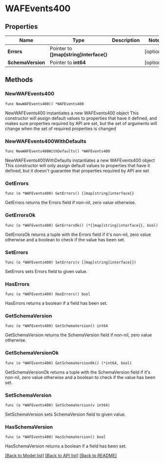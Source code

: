 # WAFEvents400

## Properties

Name | Type | Description | Notes
------------ | ------------- | ------------- | -------------
**Errors** | Pointer to **[]map[string]interface{}** |  | [optional] 
**SchemaVersion** | Pointer to **int64** |  | [optional] 

## Methods

### NewWAFEvents400

`func NewWAFEvents400() *WAFEvents400`

NewWAFEvents400 instantiates a new WAFEvents400 object
This constructor will assign default values to properties that have it defined,
and makes sure properties required by API are set, but the set of arguments
will change when the set of required properties is changed

### NewWAFEvents400WithDefaults

`func NewWAFEvents400WithDefaults() *WAFEvents400`

NewWAFEvents400WithDefaults instantiates a new WAFEvents400 object
This constructor will only assign default values to properties that have it defined,
but it doesn't guarantee that properties required by API are set

### GetErrors

`func (o *WAFEvents400) GetErrors() []map[string]interface{}`

GetErrors returns the Errors field if non-nil, zero value otherwise.

### GetErrorsOk

`func (o *WAFEvents400) GetErrorsOk() (*[]map[string]interface{}, bool)`

GetErrorsOk returns a tuple with the Errors field if it's non-nil, zero value otherwise
and a boolean to check if the value has been set.

### SetErrors

`func (o *WAFEvents400) SetErrors(v []map[string]interface{})`

SetErrors sets Errors field to given value.

### HasErrors

`func (o *WAFEvents400) HasErrors() bool`

HasErrors returns a boolean if a field has been set.

### GetSchemaVersion

`func (o *WAFEvents400) GetSchemaVersion() int64`

GetSchemaVersion returns the SchemaVersion field if non-nil, zero value otherwise.

### GetSchemaVersionOk

`func (o *WAFEvents400) GetSchemaVersionOk() (*int64, bool)`

GetSchemaVersionOk returns a tuple with the SchemaVersion field if it's non-nil, zero value otherwise
and a boolean to check if the value has been set.

### SetSchemaVersion

`func (o *WAFEvents400) SetSchemaVersion(v int64)`

SetSchemaVersion sets SchemaVersion field to given value.

### HasSchemaVersion

`func (o *WAFEvents400) HasSchemaVersion() bool`

HasSchemaVersion returns a boolean if a field has been set.


[[Back to Model list]](../README.md#documentation-for-models) [[Back to API list]](../README.md#documentation-for-api-endpoints) [[Back to README]](../README.md)


